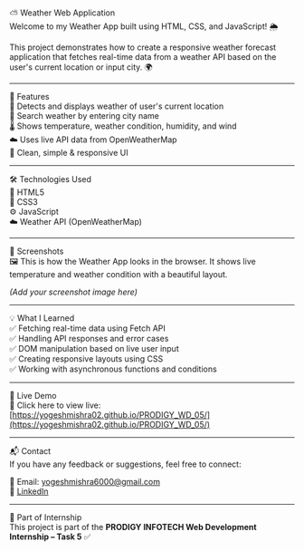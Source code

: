 ⛅ Weather Web Application  
Welcome to my Weather App built using HTML, CSS, and JavaScript! 🌦️

This project demonstrates how to create a responsive weather forecast application that fetches real-time data from a weather API based on the user's current location or input city. 🌍

---

🚀 Features  
📍 Detects and displays weather of user's current location  
🔎 Search weather by entering city name  
🌡️ Shows temperature, weather condition, humidity, and wind  
☁️ Uses live API data from OpenWeatherMap  
📱 Clean, simple & responsive UI  

---

🛠️ Technologies Used  
📄 HTML5  
🎨 CSS3  
⚙️ JavaScript  
☁️ Weather API (OpenWeatherMap)  

---

📸 Screenshots  
🖼️ This is how the Weather App looks in the browser. It shows live temperature and weather condition with a beautiful layout.

*(Add your screenshot image here)*

---

💡 What I Learned  
✅ Fetching real-time data using Fetch API  
✅ Handling API responses and error cases  
✅ DOM manipulation based on live user input  
✅ Creating responsive layouts using CSS  
✅ Working with asynchronous functions and conditions  

---

📲 Live Demo  
🔗 Click here to view live: [https://yogeshmishra02.github.io/PRODIGY_WD_05/](https://yogeshmishra02.github.io/PRODIGY_WD_05/)

---

📬 Contact  
If you have any feedback or suggestions, feel free to connect:

📧 Email: yogeshmishra6000@gmail.com  
💼 [LinkedIn](https://www.linkedin.com/in/yogesh-mishra-a1a32a29b/)

---

📁 Part of Internship  
This project is part of the **PRODIGY INFOTECH Web Development Internship – Task 5** ✅
